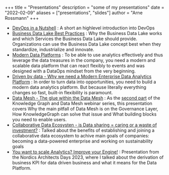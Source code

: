 +++
title = "Presentations"
description = "some of my presentations"
date = "2022-02-09"
aliases = ["presentations", "slides"]
author = "Arne Rossmann"
+++

* [DevOps in a Nutshell](https://www.slideshare.net/ArneRossmann/devops-in-a-nutshell-143204355) : A short an highlevel introduction into DevOps
* [Business Data Lake Best Practices](https://www.slideshare.net/capgemini/business-data-lake-best-practices) : Why the Business Data Lake works and which Services the Business Data Lake should provide. Organizations can use the Business Data Lake concept best when they standardize, industrialize and innovate.
* [Modern Data Platforms](https://www.slideshare.net/ArneRossmann/modern-data-platforms) : To be able to use analytics effectively and thus leverage the data treasures in the company, you need a modern and scalable data platform that can react flexibly to events and was designed with a DataOps mindset from the very beginning.
* [Driven by data - Why we need a Modern Enterprise Data Analytics Platform](https://www.slideshare.net/ArneRossmann/driven-by-data-why-we-need-a-modern-enterprise-data-analytics-platform) : In order to turn data into opportunities, you need to build a modern data analytics platform. But because literally everything changes so fast, built-in flexibility is paramount.
* [Data Mesh - The glue within the Data Mesh](/files/NordicsWebinar_KnowledgeGraphDataMesh_20220510.pdf) : As the [second part](https://go.capgeminigroup.com/l/95412/2022-04-13/6866yh) of the Knowledge Graph and Data Mesh webinar series, this presentation covers Why the main pitfall of Data Mesh is on the Governance Layer, How KnowledgeGraph can solve that issue and What building blocks you need to enable users.
* [Collaborative Data Ecosysten - is Data sharing = caring or a waste of investment?](/files/20221110_CollaborativeEcosystems_v2.pdf) : Talked about the benefits of establishing and joining a collaborative data ecosystem to achive main goals of companies: becoming a data-powered enterprise and working on sustainability goals
* [You want to scale Analytics? Improve your Engine!](/files/20230505_scale-improve-engine_share.pdf) : Presentation from the Nordics Architects Days 2023, where I talked about the derivation of business KPI for data driven business and what it means for the Data Platform.